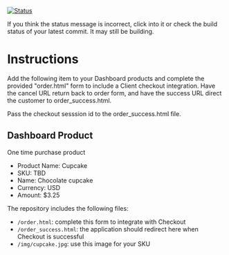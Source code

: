 [![Status](https://img.shields.io/badge/status-SUBMITTABLE%20COMMIT:%208f51707c55329b6119fe31b21d7113ea7a275964-brightgreen.svg)](https://github.com/andremcb/bakery_scaffold_AApE3fQi8zR0pcdo/commit/8f51707c55329b6119fe31b21d7113ea7a275964)





























If you think the status message is incorrect, click into it or check the build status of your latest commit. It may still be building.

# Instructions 

Add the following item to your Dashboard products and complete the provided "order.html" form to include a Client checkout integration. Have the cancel URL return back to order form, and have the success URL direct the customer to order_success.html. 

Pass the checkout sesssion id to the order_success.html file.

## Dashboard Product
One time purchase product
* Product Name: Cupcake
* SKU: TBD
* Name: Chocolate cupcake
* Currency: USD
* Amount: $3.25

The repository includes the following files:
* `/order.html`: complete this form to integrate with Checkout
* `/order_success.html`: the application should redirect here when Checkout is successful
* `/img/cupcake.jpg`: use this image for your SKU
